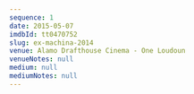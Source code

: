 ```yaml
---
sequence: 1
date: 2015-05-07
imdbId: tt0470752
slug: ex-machina-2014
venue: Alamo Drafthouse Cinema - One Loudoun
venueNotes: null
medium: null
mediumNotes: null
---
```


